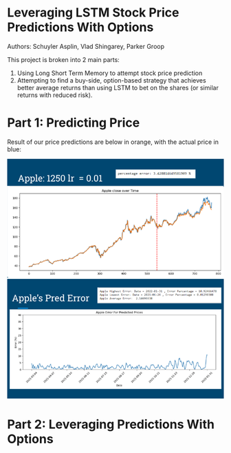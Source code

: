 # Leveraging LSTM Stock Price Predictions With Options

Authors: Schuyler Asplin, Vlad Shingarey, Parker Groop

This project is broken into 2 main parts:

1. Using Long Short Term Memory to attempt stock price prediction
2. Attempting to find a buy-side, option-based strategy that achieves better average returns than using LSTM to bet on the shares (or similar returns with reduced risk).

# Part 1: Predicting Price

Result of our price predictions are below in orange, with the actual price in blue:

![Screenshot](screenshots/LSTM_outputs/AAPL_price_prediction.png)
![Screenshot](screenshots/LSTM_outputs/AAPL_error_over_time.png)

# Part 2: Leveraging Predictions With Options
